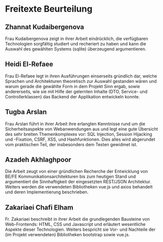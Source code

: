 # Freitexte Beurteilung

## Zhannat Kudaibergenova

Frau Kudaibergenova zeigt in ihrer Arbeit eindrücklich, die verfügbaren Technologien sorgfältig studiert und recheriert zu haben
und kann die Auswahl des gewählten Systems (sqlite) überzeugend argumentieren.

## Heidi El-Refaee

Frau El-Refaee legt in ihren Ausführungen einserseits gründlich dar, welche Sprachen und Architekturen theoretisch zur Auswahl gestanden wären und warum gerade die gewählte Form in dem Projekt Sinn ergab, sowie andererseits, wie sie mit Hilfe der gelernten Inhalte (DTO, Service- und Controllerklassen) das Backend der Applikation entwickeln konnte.

## Tugba Arslan

Frau Arslan führt in ihrer Arbeit ihre erlangten Kenntnisse rund um die Sicherheitsaspekte von Webanwendungen aus und legt eine
gute Übersicht des sehr breiten Themenkomplexes vor: SQL Injection, Session Hijacking und -Fixation, CSRF, XSS, und Hashfunktionen. Dies alles wird abgerundet vom praktischen Teil, der insbesonders dem Testen gewidmet ist.

## Azadeh Akhlaghpoor

Die Arbeit zeugt von einer gründlichen Recherche der Entwicklung von BE/FE Kommunikationsarchitekturen bis zum heutigen Stand und argumentiert die Sinnhaftigkeit der eingesetzten REST/JSON Architektur. Weiters werden die verwendeten Bibliotheken vue.js und axios behandelt und deren Implementierung beschrieben.

## Zakariaei Chafi Elham

Fr. Zakariaei beschreibt in ihrer Arbeit die grundlegenden Bausteine von Web-Frontends: HTML, CSS und Javascript und erläutert wesentliche Aspekte dieser Technologien. Weiters bespricht sie Vor- und Nachteile der (im Projekt verwendeten) Bibliotheken bootstrap sowie vue.js.
